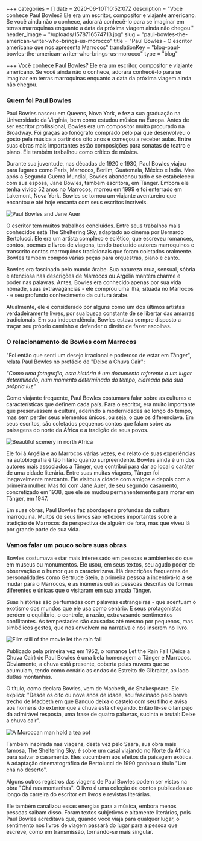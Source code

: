 +++
categories = []
date = 2020-06-10T10:52:07Z
description = "Você conhece Paul Bowles? Ele era um escritor, compositor e viajante americano. Se você ainda não o conhece, adorará conhecê-lo para se imaginar em terras marroquinas enquanto a data da próxima viagem ainda não chegou."
header_image = "/uploads/1578716574713.jpg"
slug = "paul-bowles-the-american-writer-who-brings-us-morocco"
title = "Paul Bowles - O escritor americano que nos apresenta Marrocos"
translationKey = "blog-paul-bowles-the-american-writer-who-brings-us-morocco"
type = "blog"

+++
Você conhece Paul Bowles? Ele era um escritor, compositor e viajante americano. Se você ainda não o conhece, adorará conhecê-lo para se imaginar em terras marroquinas enquanto a data da próxima viagem ainda não chegou.

### **Quem foi Paul Bowles**

Paul Bowles nasceu em Queens, Nova York, e fez a sua graduação na Universidade da Virgínia, bem como estudou música na Europa. Antes de ser escritor profissional, Bowles era um compositor muito procurado na Broadway. Foi graças ao fonógrafo comprado pelo pai que desenvolveu o gosto pela música a partir dos oito anos e começou a receber aulas. Entre suas obras mais importantes estão composições para sonatas de teatro e piano. Ele também trabalhou como crítico de música.

Durante sua juventude, nas décadas de 1920 e 1930, Paul Bowles viajou para lugares como Paris, Marrocos, Berlim, Guatemala, México e Índia. Mas após a Segunda Guerra Mundial, Bowles abandonou tudo e se estabeleceu com sua esposa, Jane Bowles, também escritora, em Tânger. Embora ele tenha vivido 52 anos no Marrocos, morreu em 1999 e foi enterrado em Lakemont, Nova York. Bowles se tornou um viajante aventureiro que encantou e até hoje encanta com seus escritos incríveis.

![Paul Bowles and Jane Auer](/uploads/DSCN0044_.jpg "Paul Bowles and Jane Auer")

O escritor tem muitos trabalhos concluídos. Entre seus trabalhos mais conhecidos está The Sheltering Sky, adaptado ao cinema por Bernardo Bertolucci. Ele era um artista complexo e eclético, que escreveu romances, contos, poemas e livros de viagens, tendo traduzido autores marroquinos e transcrito contos marroquinos tradicionais que foram coletados oralmente. Bowles também compôs várias peças para orquestras, piano e canto.

Bowles era fascinado pelo mundo árabe. Sua natureza crua, sensual, sóbria e atenciosa nas descrições de Marrocos ou Argélia mantém charme e poder nas palavras. Antes, Bowles era conhecido apenas por sua vida nômade, suas extravagâncias - ele comprou uma ilha, situada no Marrocos - e seu profundo conhecimento da cultura árabe.

Atualmente, ele é considerado por alguns como um dos últimos artistas verdadeiramente livres, por sua busca constante de se libertar das amarras tradicionais. Em sua independência, Bowles estava sempre disposto a traçar seu próprio caminho e defender o direito de fazer escolhas.

### **O relacionamento de Bowles com Marrocos**

"Foi então que senti um desejo irracional e poderoso de estar em Tânger", relata Paul Bowles no prefácio de "Deixe a Chuva Cair":

_"Como uma fotografia, esta história é um documento referente a um lugar determinado, num momento determinado do tempo, clareado pela sua própria luz”_

Como viajante frequente, Paul Bowles costumava falar sobre as culturas e características que definem cada país. Para o escritor, era muito importante que preservassem a cultura, aderindo a modernidades ao longo do tempo, mas sem perder seus elementos únicos, ou seja, o que os diferenciava. Em seus escritos, são coletados pequenos contos que falam sobre as paisagens do norte da África e a tradição de seus povos.

![Beautiful scenery in north Africa](/uploads/1200px-Serengeti-Landscape-2012.jpeg "Beautiful scenery in north Africa")

Ele foi à Argélia e ao Marrocos várias vezes, e o relato de suas experiências na autobiografia é tão hilário quanto surpreendente. Bowles ainda é um dos autores mais associados a Tânger, que contribui para dar ao local o caráter de uma cidade literária. Entre suas muitas viagens, Tânger foi inegavelmente marcante. Ele visitou a cidade com amigos e depois com a primeira mulher. Mas foi com Jane Auer, de seu segundo casamento, concretizado em 1938, que ele se mudou permanentemente para morar em Tânger, em 1947.

Em suas obras, Paul Bowles faz abordagens profundas da cultura marroquina. Muitos de seus livros são reflexões importantes sobre a tradição de Marrocos da perspectiva de alguém de fora, mas que viveu lá por grande parte de sua vida.

### **Vamos falar um pouco sobre suas obras**

Bowles costumava estar mais interessado em pessoas e ambientes do que em museus ou monumentos. Ele usou, em seus textos, seu agudo poder de observação e o humor que o caracterizava. Há descrições frequentes de personalidades como Gertrude Stein, a primeira pessoa a incentivá-lo a se mudar para o Marrocos, e as inúmeras outras pessoas descritas de formas diferentes e únicas que o visitaram em sua amada Tânger.

Suas histórias são perfumadas com palavras estrangeiras - que acentuam o exotismo dos mundos que ele usa como cenário. E seus protagonistas perdem o equilíbrio, o controle, a razão, extravasando sentimentos conflitantes. As tempestades são causadas até mesmo por pequenos, mas simbólicos gestos, que nos envolvem na narrativa e nos inserem no livro.

![Film still of the movie let the rain fall](/uploads/Il-te-nel-deserto.jpg "Film still of the movie let the rain fall")

Publicado pela primeira vez em 1952, o romance Let the Rain Fall (Deixe a Chuva Cair) de Paul Bowles é uma bela homenagem a Tânger e Marrocos. Obviamente, a chuva está presente, coberta pelas nuvens que se acumulam, tendo como cenário as ondas do Estreito de Gibraltar, ao lado du8as montanhas.

O título, como declara Bowles, vem de Macbeth, de Shakespeare. Ele explica: "Desde os oito ou nove anos de idade, sou fascinado pelo breve trecho de Macbeth em que Banquo deixa o castelo com seu filho e avisa aos homens do exterior que a chuva está chegando. Então lê-se o lampejo da admirável resposta, uma frase de quatro palavras, sucinta e brutal: Deixe a chuva cair".

![A Moroccan man hold a tea pot](/uploads/1578717174792.jpg "A Moroccan man hold a tea pot")

Também inspirada nas viagens, desta vez pelo Saara, sua obra mais famosa, The Sheltering Sky, é sobre um casal viajando no Norte da África para salvar o casamento. Eles sucumbem aos efeitos da paisagem exótica. A adaptação cinematográfica de Bertolucci de 1990 ganhou o título "Um chá no deserto".

Alguns outros registros das viagens de Paul Bowles podem ser vistos na obra "Chá nas montanhas". O livro é uma coleção de contos publicados ao longo da carreira do escritor em livros e revistas literárias.

Ele também canalizou essas energias para a música, embora menos pessoas saibam disso. Foram textos subjetivos e altamente literários, pois Paul Bowles acreditava que, quando você viaja para qualquer lugar, o sentimento nos livros de viagem passará do lugar para a pessoa que escreve, como em transmissão, tornando-se mais singular.